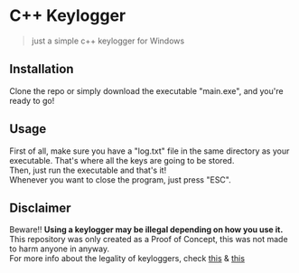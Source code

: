 # C++ Keylogger 
 > just a simple c++ keylogger for Windows

## Installation
Clone the repo or simply download the executable "main.exe", and you're ready to go!

## Usage 
First of all, make sure you have a "log.txt" file in the same directory as your executable. That's where all the keys are going to be stored. <br />
Then, just run the executable and that's it! <br />
Whenever you want to close the program, just press "ESC".

## Disclaimer
Beware!! **Using a keylogger may be illegal depending on how you use it.** <br />
This repository was only created as a Proof of Concept, this was not made to harm anyone in anyway. <br />
For more info about the legality of keyloggers, check [this](https://www.refog.com/is-a-keylogger-legal.html) & [this](https://blogs.findlaw.com/blotter/2017/07/can-i-be-arrested-for-installing-keylogging-software.html)
